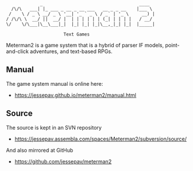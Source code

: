 ```
             _                                     ____
  /\/\   ___| |_ ___ _ __ _ __ ___   __ _ _ __    |___ \
 /    \ / _ \ __/ _ \ '__| '_ ` _ \ / _` | '_ \     __) |
/ /\/\ \  __/ ||  __/ |  | | | | | | (_| | | | |   / __/
\/    \/\___|\__\___|_|  |_| |_| |_|\__,_|_| |_|  |_____|

                      Text Games
```

Meterman2 is a game system that is a hybrid of parser IF models,
point-and-click adventures, and text-based RPGs.

## Manual ##

The game system manual is online here:

* https://jessepav.github.io/meterman2/manual.html

## Source ##

The source is kept in an SVN repository

* https://jessepav.assembla.com/spaces/Meterman2/subversion/source/

And also mirrored at GitHub

* https://github.com/jessepav/meterman2
